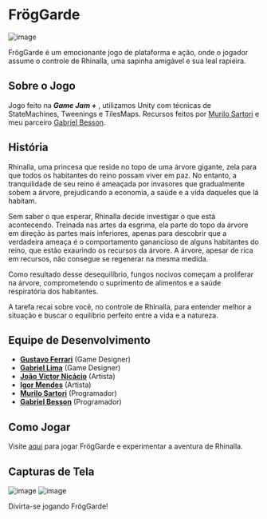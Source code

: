 # FrögGarde

![image](https://github.com/gbvsCloud/GameJamLunarAxol/assets/89427588/efa200ab-bc64-44dd-b32c-bb6cbe6c3f5e)

FrögGarde é um emocionante jogo de plataforma e ação, onde o jogador assume o controle de Rhinalla, uma sapinha amigável e sua leal rapieira.

## Sobre o Jogo
  Jogo feito na _**Game Jam +**_ , utilizamos Unity com técnicas de StateMachines, Tweenings e TilesMaps. Recursos feitos por [Murilo Sartori](https://www.linkedin.com/in/murilo-sartori-22ba50259/) e meu parceiro [Gabriel Besson](https://www.linkedin.com/in/gabriel-besson-528978206/).
## História
Rhinalla, uma princesa que reside no topo de uma árvore gigante, zela para que todos os habitantes do reino possam viver em paz. No entanto, a tranquilidade de seu reino é ameaçada por invasores que gradualmente sobem a árvore, prejudicando a economia, a saúde e a vida daqueles que lá habitam.

Sem saber o que esperar, Rhinalla decide investigar o que está acontecendo. Treinada nas artes da esgrima, ela parte do topo da árvore em direção às partes mais inferiores, apenas para descobrir que a verdadeira ameaça é o comportamento ganancioso de alguns habitantes do reino, que estão exaurindo os recursos da árvore. A árvore, apesar de rica em recursos, não consegue se regenerar na mesma medida.

Como resultado desse desequilíbrio, fungos nocivos começam a proliferar na árvore, comprometendo o suprimento de alimentos e a saúde respiratória dos habitantes.

A tarefa recai sobre você, no controle de Rhinalla, para entender melhor a situação e buscar o equilíbrio perfeito entre a vida e a natureza.

## Equipe de Desenvolvimento

- [**Gustavo Ferrari**](https://gustavoferrari.itch.io/) (Game Designer)
- [**Gabriel Lima**](https://itch.io/profile/ares1us) (Game Designer)
- [**João Victor Nicácio**](https://itch.io/profile/v4n1t) (Artista)
- [**Igor Mendes**](https://igor-mendes-encaracoles.itch.io/) (Artista)
- [**Murilo Sartori**](https://murilosarz.itch.io/) (Programador)
- [**Gabriel Besson**](https://itscl0ud.itch.io/) (Programador)

## Como Jogar

Visite [aqui](https://gustavoferrari.itch.io/froggarde) para jogar FrögGarde e experimentar a aventura de Rhinalla.

## Capturas de Tela

![image](https://github.com/gbvsCloud/GameJamLunarAxol/assets/89427588/a8c1ca34-f07f-4c23-86a7-7ae598250406)
![image](https://github.com/gbvsCloud/GameJamLunarAxol/assets/89427588/d9011375-3b2a-49b6-bcb4-84d4e54895bc)

Divirta-se jogando FrögGarde!
